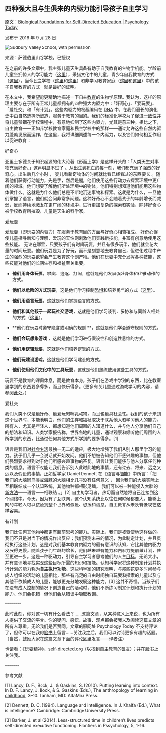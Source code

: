 ## 四种强大且与生俱来的内驱力能引导孩子自主学习

原文：[Biological Foundations for Self-Directed Education | Psychology Today](https://www.psychologytoday.com/us/blog/freedom-learn/201609/biological-foundations-self-directed-education)

发布于 2016 年 9 月 28 日

![Sudbury Valley School, with permission](https://cdn.psychologytoday.com/sites/default/files/styles/article-inline-half/public/field_blog_entry_images/AgeMixingPaperwork%20copy%20%281%29.jpg?itok=LZCSUVpb)

来源：萨德伯里山谷学校，已授权

在之前的许多文章中，我主张儿童天生具备有助于自我教育的生物学机能。学龄前儿童坐拥惊人的学习能力（[这里](https://www.psychologytoday.com/blog/freedom-learn/200807/children-educate-themselves-ii-we-all-know-s-true-little-kids)），采猎文化中的儿童，青少年自我教育的方式（[这里](https://www.psychologytoday.com/blog/freedom-learn/200808/children-educate-themselves-iii-the-wisdom-hunter-gatherers)），当今民主学校（[这里](https://www.psychologytoday.com/us/blog/freedom-learn/200808/children-educate-themselves-iv-lessons-sudbury-valley)和[这里](https://www.psychologytoday.com/us/blog/freedom-learn/200809/the-natural-environment-children-s-self-education)）和非学习教育家庭（[这里](https://www.psychologytoday.com/us/blog/freedom-learn/201406/survey-grown-unschoolers-i-overview-findings)和[这里](https://www.psychologytoday.com/us/blog/freedom-learn/201202/the-benefits-unschooling-report-i-large-survey)）中的孩子自我教育的方式，就是最好的证明。

在本文中，我希望能更精确地描述一下自主[教育](https://www.psychologytoday.com/us/basics/education)的生物学原理。我认为，这样的原理主要存在于所有正常儿童都拥有的四种强大内驱力中：「好奇心」、「爱玩耍」、「爱社交」和「有计划」。这些内驱力的根基编码在 [DNA](https://www.psychologytoday.com/us/basics/genetics) 中，在我们漫长的演化史中由自然选择所塑造，服务于教育的目的。我们的标准化学校为了促进[一致性](https://www.psychologytoday.com/us/basics/conformity)并将儿童禁锢在学校课程中，有意地抑制了这些内驱力，尤其是前三种。相比之下，自主教育——正如非学校教育家庭和民主学校中的那样——通过允许这些自然内驱力蓬勃发展而运作。在这里，我将详细阐述每一个内驱力，以及它们如何相互作用以促进教育：

好奇心

亚里士多德关于知识起源的伟大论著《形而上学》是这样开头的：「人类天生对事物充满好奇。」这再明显不过了 。从出生到死亡的每一刻，我们都充满了强烈的好奇心。出生后几个小时 ， 婴儿看新奇物体的时间就比看已经看过的东西要长 。随着他们获得行动能力，先是手，然后是腿，他们使用这些行动力去探索环境中更广阔的领域。他们想要了解他们所处环境中的物体，他们特别想知道他们能用这些物体做什么。这就是为什么他们总是不断地沉迷事物和探索。这就是为什么，一旦他们掌握了语言，他们就会问非常多问题。这种好奇心不会随着孩子的年龄增长而减弱，反而持续地激发在更广阔的[环境](https://www.psychologytoday.com/us/basics/environment)中，进行更加复杂的探索和实验，除非好奇心被学校教育所摧毁。儿童是天生的科学家。

爱玩耍

爱玩耍（即玩耍的内驱力）在服务于教育目的方面与好奇心相辅相成。 好奇心促使儿童探寻新知与理解，爱玩的天性则剌激他们实践新技能，并富有创意地使用这些技能。 无论在哪里，只要孩子们有时间玩耍，并且有很多玩伴，他们就会花大量的时间玩耍。他们玩耍是为了好玩，而不是刻意地去教育自己，但进化过程中产生的强烈的玩耍欲望会产生教育这个副产物。他们在玩耍中充分发挥各种技能，这些技能对他们的长期生存和福祉至关重要。

- **他们用身体玩耍**，攀爬、追逐、打闹，这就是他们发展强壮身体和优雅动作的方式。

- **他们以危险的方式玩耍**，这是他们学习控制[恐惧](https://www.psychologytoday.com/us/basics/fear)和培养勇气的方式（[这里](https://www.psychologytoday.com/us/blog/freedom-learn/201404/risky-play-why-children-love-it-and-need-it)）。

- **他们用语言玩耍**，这就是他们掌握语言的方式。

- **他们和其他孩子一起玩社交游戏**，这就是他们学习谈判、妥协和与同龄人相处的方式（[这里](https://www.psychologytoday.com/us/blog/freedom-learn/200903/social-play-and-the-genesis-democracy)）。

- **他们在玩耍时遵守隐含或明确的规则 **，这就是他们学会遵守规则的方式。

- **他们会玩想象游戏** ，这就是他们学习进行假设性和创造性思维的方式。

- **他们用逻辑玩耍**，这就是他们培养逻辑的方式。

- **他们玩建设游戏**，这就是他们学习建设的方式。

- **他们使用他们文化中的工具玩耍**，这就是他们熟练使用这些工具的方式。

玩耍不是教育的课间休息，而是教育本身。孩子们在游戏中学到的东西，比在教室里学到的东西要多得多，而且快乐得多。（更多有关儿童通过游戏学习的内容，请参阅[此处](https://www.psychologytoday.com/us/blog/freedom-learn/200810/the-varieties-play-match-requirements-human-existence)。）

爱社交

我们人类不仅是最好奇、最爱玩的哺乳动物，而且也最具社会性。我们的孩子来到这个世界时，本能地明白，他们的生存和福祉取决于联系他人和学习他人的能力。所有人，尤其是年轻人，都想知道他们周围的人知道什么，并与他人分享他们自己的想法和知识。人类学家报告称，世界各地的儿童，通过观察和倾听他们周围的人所学到的东西，比通过任何其他方式所学到的要多得多。[1]

 语言是我们对[社会生活](https://www.psychologytoday.com/us/basics/social-life)最独一无二的适应，极大地增强了我们从别人那里学习的能力。孩子们几乎一会说话就开始发问。他们不想被告知他们不感兴趣的事物，但他们强烈要求得到对于他们所感兴趣事物的答复。语言让我们能够与他人分享任何种类的信息。语言不仅能让我们告诉别人此时此地的事情，还有过去、将来、远之又远以及假设的事情。正如哲学家 Daniel Dennett 在《语言与[智能](https://www.psychologytoday.com/us/basics/intelligence)》中所言：「把我们的大脑同鸟类或海豚的大脑相比几乎没有任何意义 ， 因为我们的大脑实际上互相联结成一个认知系统，其他物种都相形见绌。 我们可以被一种能侵入大脑的[新方法](https://www.psychologytoday.com/us/basics/creativity)——语言一一相联结 。」[2] 自主的学习者，热切而自然地将自己连接到这个网络中。今天，因为有了互联网，这个认知系统比以往任何时候都要大。能够上网的年轻人可以接触到整个世界的假说、想法和信息。自主教育从来没有像现在这样容易。

有计划

我们比任何其他物种都更有超前思考的能力。实际上，我们是被驱使地这样做的。我们不只是对当下的情况作出反应；我们预测未来的情况，为此制定计划，并且贯彻执行这些计划。这是对我们基本教育内驱力的最有意识的认知，它比其他内驱力发展得更慢。随着孩子们年龄的增长，他们越来越有能力和内驱力提前做计划，甚至更进一步。这是一种驱动力，引导自主学习者思考他们的人生[目标](https://www.psychologytoday.com/us/basics/motivation)，无论大小，并有意识地寻找实现这些目标所需的知识和技能。认知科学家将这种制定计划并执行计划的能力称为**自主[执行功能](https://www.psychologytoday.com/us/basics/executive-function)**。这些科学家的研究表明，与那些花更多时间参与成人组织的活动的儿童相比，那些有充足的自由时间独自玩耍和探索的儿童以及与其他不依赖成人的儿童，能够更充分地发展这种能力。[3] 这并不奇怪。当孩子们在没有成人控制的情况下创造自己的活动时，他们不断练习制定计划和执行计划的能力。他们会犯错，但他们会从错误中吸取教训。

\--------

此时此刻，你对这一切有什么看法？……这篇文章，从某种意义上来说，也为所有人提供了交流的平台。你的疑问、感悟、故事、观点都会被我以及阅读这篇文章的所有人尊重，无论我们是否赞同。文章的原网址 Psychology Today 不支持评论了，但你可以在我的[脸书](https://www.facebook.com/peter.gray.3572)上留言……关注我之后，我们可以讨论更多有趣的话题。（当然，鼓励大家在这篇文章下面的评论区里发言——译者注）

也请看：《玩耍精神》、[self-directed.org](http://www.self-directed.org/)（以找到自主教育的盟友）；并在[脸书](https://www.facebook.com/peter.gray.3572)上关注我。

\-------

参考文献

[1] Lancy, D. F., Bock, J., & Gaskins, S. (2010). Putting learning into context. In D. F. Lancy, J. Bock, & S. Gaskins (Eds.), The anthropology of learning in [childhood](https://www.psychologytoday.com/us/basics/child-development), 3–10. Lanham, MD: AltaMira Press.

[2] Dennett, D. C. (1994). Language and intelligence. In J. Khalfa (Ed.), What is intelligence? Cambridge: Cambridge University Press.

[3] Barker, J. et al (2014). Less-structured time in children’s lives predicts self-directed executive functioning. Frontiers in Pssychology, 5, 1-16.